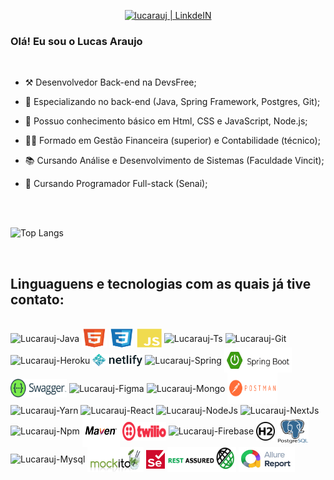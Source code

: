 <p align="center"><a href="https://www.linkedin.com/in/lucarauj"><img alt="lucarauj | LinkdeIN" width="50px" src="https://user-images.githubusercontent.com/43545812/144035037-0f415fc7-9f96-4517-a370-ccc6e78a714b.png" /></a></p>

### Olá! Eu sou o Lucas Araujo 

<br>

- ⚒ Desenvolvedor Back-end na DevsFree;

- 📖 Especializando no back-end (Java, Spring Framework, Postgres, Git);

- 🎨 Possuo conhecimento básico em Html, CSS e JavaScript, Node.js;

- 👨‍🎓 Formado em Gestão Financeira (superior) e Contabilidade (técnico);

- 📚 Cursando Análise e Desenvolvimento de Sistemas (Faculdade Vincit);

- 📙 Cursando Programador Full-stack (Senai);

<br>
<br>

![Top Langs](https://github-readme-stats-git-masterrstaa-rickstaa.vercel.app/api/top-langs/?username=lucarauj&bg_color=000&border_color=30A3DC&title_color=E94D5F&text_color=FFF)
  
<br>

## Linguaguens e tecnologias com as quais já tive contato:
 
<div style="display: inline_block"><br>
  <img align="center" alt="Lucarauj-Java" height="30" width="40" src="https://cdn.jsdelivr.net/gh/devicons/devicon/icons/java/java-original.svg">
  <img align="center" alt="Lucarauj-HTML" height="30" width="40" src="https://raw.githubusercontent.com/devicons/devicon/master/icons/html5/html5-original.svg">
  <img align="center" alt="Lucarauj-CSS" height="30" width="40" src="https://raw.githubusercontent.com/devicons/devicon/master/icons/css3/css3-original.svg">
  <img align="center" alt="Lucarauj-Js" height="30" width="40" src="https://raw.githubusercontent.com/devicons/devicon/master/icons/javascript/javascript-plain.svg">
  <img align="center" alt="Lucarauj-Ts" height="30" width="40" src="https://cdn.jsdelivr.net/gh/devicons/devicon/icons/typescript/typescript-original.svg">
  <img align="center" alt="Lucarauj-Git" height="30" width="40" src="https://cdn.jsdelivr.net/gh/devicons/devicon/icons/git/git-original.svg">
  <img align="center" alt="Lucarauj-Heroku" height="30" width="40" src="https://cdn.jsdelivr.net/gh/devicons/devicon/icons/heroku/heroku-plain.svg">
  <img align="center" alt="Lucarauj-Netlify" height="20" width="80" src="https://github.com/lucarauj/assets/blob/main/Netlify.png">
  <img align="center" alt="Lucarauj-Spring" height="30" width="40" src="https://cdn.jsdelivr.net/gh/devicons/devicon/icons/spring/spring-original.svg">
  <img align="center" alt="Lucarauj-SpringBoot" height="40" width="110" src="https://github.com/lucarauj/assets/blob/main/SpringBoot.jpeg">
  <img align="center" alt="Lucarauj-Swagger" height="30" width="90" src="https://github.com/lucarauj/assets/blob/main/Swagger.png">
  <img align="center" alt="Lucarauj-Figma" height="30" width="40" src="https://cdn.jsdelivr.net/gh/devicons/devicon/icons/figma/figma-original.svg">
  <img align="center" alt="Lucarauj-Mongo" height="30" width="40" src="https://cdn.jsdelivr.net/gh/devicons/devicon/icons/mongodb/mongodb-original.svg">
  <img align="center" alt="Lucarauj-Postman" height="50" width="80" src="https://github.com/lucarauj/assets/blob/main/postman.png">
  <img align="center" alt="Lucarauj-Yarn" height="50" width="60" src="https://cdn.jsdelivr.net/gh/devicons/devicon/icons/yarn/yarn-original-wordmark.svg">
  <img align="center" alt="Lucarauj-React" height="30" width="40" src="https://cdn.jsdelivr.net/gh/devicons/devicon/icons/react/react-original-wordmark.svg">
  <img align="center" alt="Lucarauj-NodeJs" height="30" width="40" src="https://cdn.jsdelivr.net/gh/devicons/devicon/icons/nodejs/nodejs-plain.svg">
  <img align="center" alt="Lucarauj-NextJs" height="30" width="40" src="https://cdn.jsdelivr.net/gh/devicons/devicon/icons/nextjs/nextjs-original-wordmark.svg">
  <img align="center" alt="Lucarauj-Npm" height="40" width="50" src="https://cdn.jsdelivr.net/gh/devicons/devicon/icons/npm/npm-original-wordmark.svg">
  <img align="center" alt="Lucarauj-Maven" height="50" width="60" src="https://github.com/lucarauj/assets/blob/main/Maven-Apache.svg">
  <img align="center" alt="Lucarauj-Twilio" height="30" width="70" src="https://github.com/lucarauj/assets/blob/main/Twilio.png">
  <img align="center" alt="Lucarauj-Firebase" height="50" width="60" src="https://cdn.jsdelivr.net/gh/devicons/devicon/icons/firebase/firebase-plain-wordmark.svg">
  <img align="center" alt="Lucarauj-H2" height="30" width="30" src="https://github.com/lucarauj/assets/blob/main/H2.png">
  <img align="center" alt="Lucarauj-Postgresql" height="40" width="50" src="https://github.com/lucarauj/assets/blob/main/postgresql.svg">
  <img align="center" alt="Lucarauj-Mysql" height="50" width="70" src="https://cdn.jsdelivr.net/gh/devicons/devicon/icons/mysql/mysql-original-wordmark.svg">
  <img align="center" alt="Lucarauj-Mockito" height="40" width="90" src="https://github.com/lucarauj/assets/blob/main/mockito.png">
  <img align="center" alt="Lucarauj-Selenium" height="30" width="30" src="https://github.com/lucarauj/assets/blob/main/SeleniumWebDriver.png"/>
  <img align="center" alt="Lucarauj-RestAssured" height="40" width="110" src="https://github.com/lucarauj/assets/blob/main/RestAssured.jpeg"/>  
  <img align="center" alt="Lucarauj-Allure" height="40" width="90" src="https://github.com/lucarauj/assets/blob/main/AllureReport.jpg"/>
 
</div>
